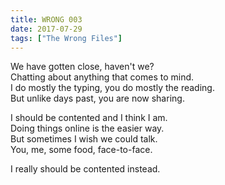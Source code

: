```yaml
---
title: WRONG 003
date: 2017-07-29
tags: ["The Wrong Files"]
---
```


We have gotten close, haven't we?  
Chatting about anything that comes to mind.  
I do mostly the typing, you do mostly the reading.  
But unlike days past, you are now sharing.

I should be contented and I think I am.  
Doing things online is the easier way.  
But sometimes I wish we could talk.  
You, me, some food, face-to-face.

I really should be contented instead.